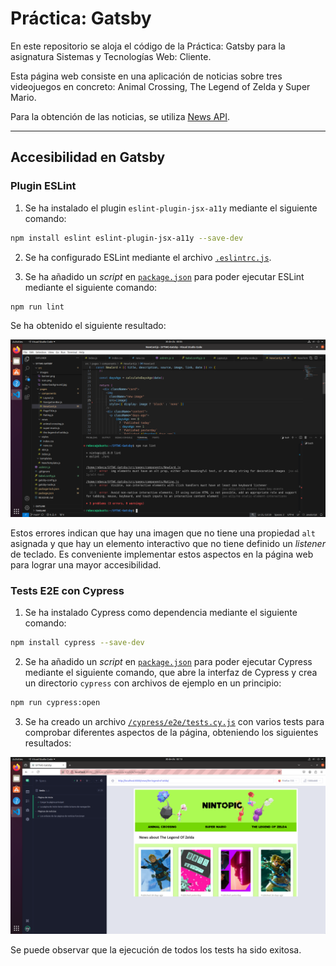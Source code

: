 # Práctica: Gatsby

En este repositorio se aloja el código de la Práctica: Gatsby para la asignatura Sistemas y Tecnologías Web: Cliente.

Esta página web consiste en una aplicación de noticias sobre tres videojuegos en concreto: Animal Crossing, The Legend of Zelda y Super Mario.

Para la obtención de las noticias, se utiliza [News API](https://newsapi.org).

---

## Accesibilidad en Gatsby
### Plugin ESLint
1. Se ha instalado el plugin `eslint-plugin-jsx-a11y` mediante el siguiente comando:

  ```bash
  npm install eslint eslint-plugin-jsx-a11y --save-dev
  ```

2. Se ha configurado ESLint mediante el archivo [`.eslintrc.js`](./.eslintrc.js).

3. Se ha añadido un _script_ en [`package.json`](./package.json) para poder ejecutar ESLint mediante el siguiente comando:

  ```bash
  npm run lint
  ```

  Se ha obtenido el siguiente resultado:

  ![Resultado test ESLint](./images/Resultado%20test%20ESLint.png)

  Estos errores indican que hay una imagen que no tiene una propiedad `alt` asignada y que hay un elemento interactivo que no tiene definido un _listener_ de teclado. Es conveniente implementar estos aspectos en la página web para lograr una mayor accesibilidad.

### Tests E2E con Cypress
1. Se ha instalado Cypress como dependencia mediante el siguiente comando:

  ```bash
  npm install cypress --save-dev
  ```

2. Se ha añadido un _script_ en [`package.json`](./package.json) para poder ejecutar Cypress mediante el siguiente comando, que abre la interfaz de Cypress y crea un directorio `cypress` con archivos de ejemplo en un principio:

  ```bash
  npm run cypress:open
  ```

3. Se ha creado un archivo [`/cypress/e2e/tests.cy.js`](/cypress/e2e/tests.cy.js) con varios tests para comprobar diferentes aspectos de la página, obteniendo los siguientes resultados:

  ![Resultados tests Cypress](/images/Resultado%20tests%20Cypress.png)

  Se puede observar que la ejecución de todos los tests ha sido exitosa.
